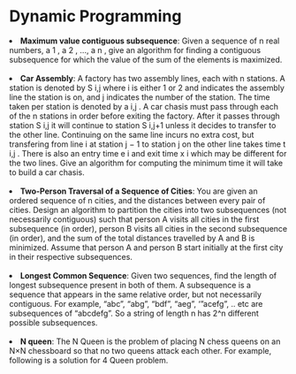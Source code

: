 # Dynamic Programming

<li>
<strong>Maximum value contiguous subsequence</strong>: Given a sequence of n real numbers, a 1 , a 2 , ..., a n ,
give an algorithm for finding a contiguous subsequence for which the value of the sum of the
elements is maximized.
</li>
<br>
<li>
<strong>Car Assembly</strong>: A factory has two assembly lines, each with n stations.
A station is denoted by S i,j where i is either 1 or 2 and indicates the assembly line the station
is on, and j indicates the number of the station. The time taken per station is denoted by a i,j .
A car chasis must pass through each of the n stations in order before exiting the factory. After
it passes through station S i,j it will continue to station S i,j+1 unless it decides to transfer to the
other line. Continuing on the same line incurs no extra cost, but transfering from line i at station
j − 1 to station j on the other line takes time t i,j . There is also an entry time e i and exit time x i
which may be different for the two lines. Give an algorithm for computing the minimum time it
will take to build a car chasis.
</li>
<br>
<li>
<strong>Two-Person Traversal of a Sequence of Cities</strong>: You are given an ordered sequence of n
cities, and the distances between every pair of cities. Design an algorithm to partition the cities
into two subsequences (not necessarily contiguous) such that person A visits all cities in the first
subsequence (in order), person B visits all cities in the second subsequence (in order), and the sum
of the total distances travelled by A and B is minimized. Assume that person A and person B
start initially at the first city in their respective subsequences.
</li>
<br>
<li>
<strong>Longest Common Sequence</strong>: Given two sequences, find the length of longest subsequence present in both of them. A subsequence is a sequence that appears in the same relative order, but not necessarily contiguous. For example, “abc”, “abg”, “bdf”, “aeg”, ‘”acefg”, .. etc are subsequences of “abcdefg”. So a string of length n has 2^n different possible subsequences.
</li>
<br>
<li>
<strong>N queen</strong>: The N Queen is the problem of placing N chess queens on an N×N chessboard so that no two queens attack each other. For example, following is a solution for 4 Queen problem.
</li>